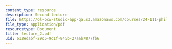 ```yaml
---
content_type: resource
description: Second lecture
file: https://ol-ocw-studio-app-qa.s3.amazonaws.com/courses/24-111-philosophy-of-quantum-mechanics-spring-2005/618edabf29c59d1f845b27aab7877fb6_lecture_2.pdf
file_type: application/pdf
resourcetype: Document
title: lecture_2.pdf
uid: 618edabf-29c5-9d1f-845b-27aab7877fb6
---
```

